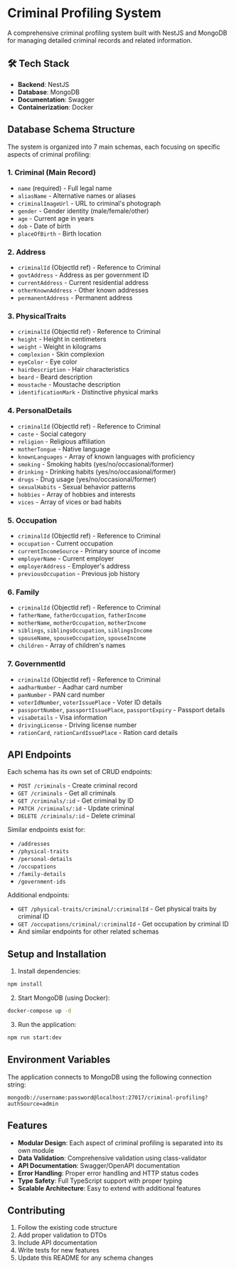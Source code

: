 # Criminal Profiling System

A comprehensive criminal profiling system built with NestJS and MongoDB for managing detailed criminal records and related information.

## 🛠️ Tech Stack

- **Backend**: NestJS
- **Database**: MongoDB
- **Documentation**: Swagger
- **Containerization**: Docker

## Database Schema Structure

The system is organized into 7 main schemas, each focusing on specific aspects of criminal profiling:

### 1. **Criminal** (Main Record)
- `name` (required) - Full legal name
- `aliasName` - Alternative names or aliases
- `criminalImageUrl` - URL to criminal's photograph
- `gender` - Gender identity (male/female/other)
- `age` - Current age in years
- `dob` - Date of birth
- `placeOfBirth` - Birth location

### 2. **Address**
- `criminalId` (ObjectId ref) - Reference to Criminal
- `govtAddress` - Address as per government ID
- `currentAddress` - Current residential address
- `otherKnownAddress` - Other known addresses
- `permanentAddress` - Permanent address

### 3. **PhysicalTraits**
- `criminalId` (ObjectId ref) - Reference to Criminal
- `height` - Height in centimeters
- `weight` - Weight in kilograms
- `complexion` - Skin complexion
- `eyeColor` - Eye color
- `hairDescription` - Hair characteristics
- `beard` - Beard description
- `moustache` - Moustache description
- `identificationMark` - Distinctive physical marks

### 4. **PersonalDetails**
- `criminalId` (ObjectId ref) - Reference to Criminal
- `caste` - Social category
- `religion` - Religious affiliation
- `motherTongue` - Native language
- `knownLanguages` - Array of known languages with proficiency
- `smoking` - Smoking habits (yes/no/occasional/former)
- `drinking` - Drinking habits (yes/no/occasional/former)
- `drugs` - Drug usage (yes/no/occasional/former)
- `sexualHabits` - Sexual behavior patterns
- `hobbies` - Array of hobbies and interests
- `vices` - Array of vices or bad habits

### 5. **Occupation**
- `criminalId` (ObjectId ref) - Reference to Criminal
- `occupation` - Current occupation
- `currentIncomeSource` - Primary source of income
- `employerName` - Current employer
- `employerAddress` - Employer's address
- `previousOccupation` - Previous job history

### 6. **Family**
- `criminalId` (ObjectId ref) - Reference to Criminal
- `fatherName`, `fatherOccupation`, `fatherIncome`
- `motherName`, `motherOccupation`, `motherIncome`
- `siblings`, `siblingsOccupation`, `siblingsIncome`
- `spouseName`, `spouseOccupation`, `spouseIncome`
- `children` - Array of children's names

### 7. **GovernmentId**
- `criminalId` (ObjectId ref) - Reference to Criminal
- `aadharNumber` - Aadhar card number
- `panNumber` - PAN card number
- `voterIdNumber`, `voterIssuePlace` - Voter ID details
- `passportNumber`, `passportIssuePlace`, `passportExpiry` - Passport details
- `visaDetails` - Visa information
- `drivingLicense` - Driving license number
- `rationCard`, `rationCardIssuePlace` - Ration card details

## API Endpoints

Each schema has its own set of CRUD endpoints:

- `POST /criminals` - Create criminal record
- `GET /criminals` - Get all criminals
- `GET /criminals/:id` - Get criminal by ID
- `PATCH /criminals/:id` - Update criminal
- `DELETE /criminals/:id` - Delete criminal

Similar endpoints exist for:
- `/addresses`
- `/physical-traits`
- `/personal-details`
- `/occupations`
- `/family-details`
- `/government-ids`

Additional endpoints:
- `GET /physical-traits/criminal/:criminalId` - Get physical traits by criminal ID
- `GET /occupations/criminal/:criminalId` - Get occupation by criminal ID
- And similar endpoints for other related schemas

## Setup and Installation

1. Install dependencies:
```bash
npm install
```

2. Start MongoDB (using Docker):
```bash
docker-compose up -d
```

3. Run the application:
```bash
npm run start:dev
```

## Environment Variables

The application connects to MongoDB using the following connection string:
```
mongodb://username:password@localhost:27017/criminal-profiling?authSource=admin
```

## Features

- **Modular Design**: Each aspect of criminal profiling is separated into its own module
- **Data Validation**: Comprehensive validation using class-validator
- **API Documentation**: Swagger/OpenAPI documentation
- **Error Handling**: Proper error handling and HTTP status codes
- **Type Safety**: Full TypeScript support with proper typing
- **Scalable Architecture**: Easy to extend with additional features

## Contributing

1. Follow the existing code structure
2. Add proper validation to DTOs
3. Include API documentation
4. Write tests for new features
5. Update this README for any schema changes
